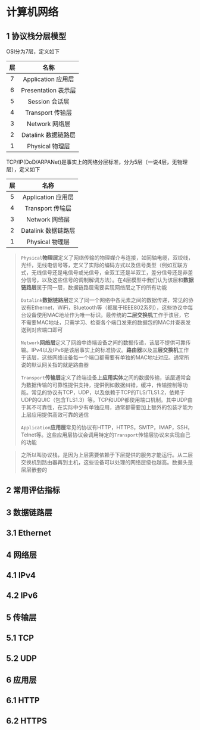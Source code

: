 # 计算机网络

## 1 协议栈分层模型

OSI分为7层，定义如下

| 层 | 名称 |
| :-: | :-: |
| 7 | Application 应用层 |
| 6 | Presentation 表示层 |
| 5 | Session 会话层 |
| 4 | Transport 传输层 |
| 3 | Network 网络层 |
| 2 | Datalink 数据链路层 |
| 1 | Physical 物理层 |

TCP/IP(DoD/ARPANet)是事实上的网络分层标准，分为5层（一说4层，无物理层），定义如下

| 层 | 名称 |
| :-: | :-: |
| 5 | Application 应用层 |
| 4 | Transport 传输层 |
| 3 | Network 网络层 |
| 2 | Datalink 数据链路层 |
| 1 | Physical 物理层 |

> `Physical`**物理层**定义了网络传输的物理媒介与连接，如同轴电缆，双绞线，光纤，无线电信号等，定义了实际的编码方式以及信号类型（例如互联方式，无线信号还是电信号或光信号，全双工还是半双工，差分信号还是非差分信号，以及这些信号的调制解调方法）。在4层模型中我们认为该层和**数据链路层**属于同一层，数据链路层需要实现网络层之下的所有功能
>
> `Datalink`**数据链路层**定义了同一个网络中各元素之间的数据传递，常见的协议有Ethernet，WiFi，Bluetooth等（都属于IEEE802系列），这些协议中每台设备使用MAC地址作为唯一标识。最传统的**二层交换机**工作于该层，它不需要MAC地址，只需学习、检查各个端口发来的数据包的MAC并查表发送到对应端口即可
>
> `Network`**网络层**定义了网络中终端设备之间的数据传递，该层不提供可靠传输。IPv4以及IPv6是该层事实上的标准协议。**路由器**以及**三层交换机**工作于该层，这些网络设备每一个端口都需要有单独的MAC地址对应。通常所说的默认网关指的就是路由器
>
> `Transport`**传输层**定义了终端设备上**应用实体**之间的数据传输，该层通常会为数据传输的可靠性提供支持，提供例如数据纠错，缓冲，传输控制等功能。常见的协议有TCP，UDP，以及依赖于TCP的TLS/TLS1.2，依赖于UDP的QUIC（包含TLS1.3）等。TCP和UDP都使用端口机制。其中UDP由于其不可靠性，在实际中少有单独应用，通常都需要加上额外的包装才能为上层应用提供高效可靠的通信
>
> `Application`**应用层**常见的协议有HTTP，HTTPS，SMTP，IMAP，SSH，Telnet等。这些应用层协议会调用特定的`Transport`传输层协议来实现自己的功能

> 之所以叫协议栈，是因为上层需要依赖于下层提供的服务才能运行。从二层交换机到路由器再到主机，这些设备可以处理的网络层级也越高。数据头是层层嵌套的


## 2 常用评估指标



## 3 数据链路层

## 3.1 Ethernet

## 4 网络层

## 4.1 IPv4

## 4.2 IPv6

## 5 传输层

## 5.1 TCP

## 5.2 UDP

## 6 应用层

## 6.1 HTTP

## 6.2 HTTPS